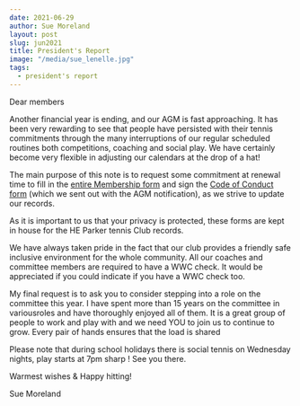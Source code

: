 ```yaml
---
date: 2021-06-29
author: Sue Moreland
layout: post
slug: jun2021
title: President's Report
image: "/media/sue_lenelle.jpg"
tags:
  - president's report
---
```


Dear members

Another financial year is ending, and our AGM is fast approaching. It has been very rewarding to see that people have persisted with their tennis commitments through the many interruptions of our regular scheduled routines both competitions, coaching and social play. We have certainly become very flexible in adjusting our calendars at the drop of a hat!

The main purpose of this note is to request some commitment at renewal time to fill in the [entire Membership form](/members/) and sign the [Code of Conduct form](/about/conduct/) (which we sent out with the AGM notification), as we strive to update our records.

As it is important to us that your privacy is protected, these forms are kept in house for the HE Parker tennis Club records.

We have always taken pride in the fact that our club provides a friendly safe inclusive environment for the whole community. All our coaches and committee members are required to have a WWC check. It would be appreciated if you could indicate if you have a WWC check too.

My final request is to ask you to consider stepping into a role on the committee this year. I have spent more than 15 years on the committee in variousroles and have thoroughly enjoyed all of them. It is a great group of people to work and play with and we need YOU to join us to continue to grow. Every pair of hands ensures that the load is shared

Please note that during school holidays there is social tennis on Wednesday nights, play starts at 7pm sharp ! See you there.

Warmest wishes & Happy hitting!

Sue Moreland
